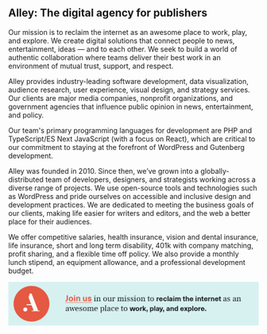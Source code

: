 ## Alley: The digital agency for publishers

Our mission is to reclaim the internet as an awesome place to work, play, and explore. We create digital solutions that connect people to news, entertainment, ideas — and to each other. We seek to build a world of authentic collaboration where teams deliver their best work in an environment of mutual trust, support, and respect.

Alley provides industry-leading software development, data visualization, audience research, user experience, visual design, and strategy services. Our clients are major media companies, nonprofit organizations, and government agencies that influence public opinion in news, entertainment, and policy.

Our team's primary programming languages for development are PHP and TypeScript/ES Next JavaScript (with a focus on React), which are critical to our commitment to staying at the forefront of WordPress and Gutenberg development.

Alley was founded in 2010. Since then, we’ve grown into a globally-distributed team of developers, designers, and strategists working across a diverse range of projects. We use open-source tools and technologies such as WordPress and pride ourselves on accessible and inclusive design and development practices. We are dedicated to meeting the business goals of our clients, making life easier for writers and editors, and the web a better place for their audiences.

We offer competitive salaries, health insurance, vision and dental insurance, life insurance, short and long term disability, 401k with company matching, profit sharing, and a flexible time off policy. We also provide a monthly lunch stipend, an equipment allowance, and a professional development budget.

[![Alley: Join us in our mission to reclaim the internet as an awesome place to work, play, and explore](https://github.com/alleyinteractive/.github/raw/main/profile/bumper.png)](https://alley.com/careers/)

